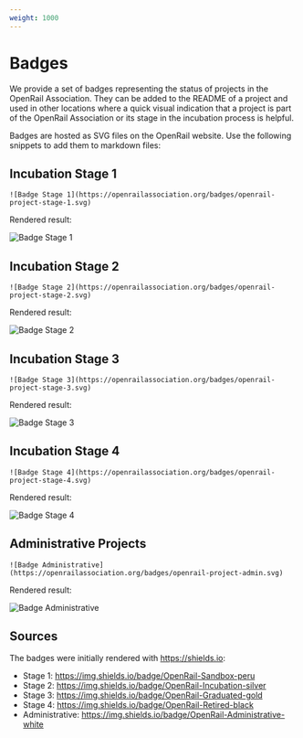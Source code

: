```yaml
---
weight: 1000
---
```

# Badges

We provide a set of badges representing the status of projects in the OpenRail Association. They can be added to the README of a project and used in other locations where a quick visual indication that a project is part of the OpenRail Association or its stage in the incubation process is helpful.

Badges are hosted as SVG files on the OpenRail website. Use the following snippets to add them to markdown files:

## Incubation Stage 1

    ![Badge Stage 1](https://openrailassociation.org/badges/openrail-project-stage-1.svg)

Rendered result:

![Badge Stage 1](https://openrailassociation.org/badges/openrail-project-stage-1.svg)

## Incubation Stage 2

    ![Badge Stage 2](https://openrailassociation.org/badges/openrail-project-stage-2.svg)

Rendered result:

![Badge Stage 2](https://openrailassociation.org/badges/openrail-project-stage-2.svg)

## Incubation Stage 3

    ![Badge Stage 3](https://openrailassociation.org/badges/openrail-project-stage-3.svg)

Rendered result:

![Badge Stage 3](https://openrailassociation.org/badges/openrail-project-stage-3.svg)

## Incubation Stage 4

    ![Badge Stage 4](https://openrailassociation.org/badges/openrail-project-stage-4.svg)

Rendered result:

![Badge Stage 4](https://openrailassociation.org/badges/openrail-project-stage-4.svg)

## Administrative Projects

    ![Badge Administrative](https://openrailassociation.org/badges/openrail-project-admin.svg)

Rendered result:

![Badge Administrative](https://openrailassociation.org/badges/openrail-project-admin.svg)

## Sources

The badges were initially rendered with https://shields.io:

* Stage 1: https://img.shields.io/badge/OpenRail-Sandbox-peru
* Stage 2: https://img.shields.io/badge/OpenRail-Incubation-silver
* Stage 3: https://img.shields.io/badge/OpenRail-Graduated-gold
* Stage 4: https://img.shields.io/badge/OpenRail-Retired-black
* Administrative: https://img.shields.io/badge/OpenRail-Administrative-white
